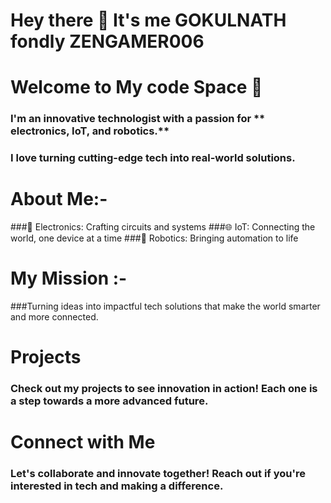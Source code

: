 # Hey there 👋 It's me **GOKULNATH fondly ZENGAMER006**
# Welcome to My code Space 🚀
### I'm an innovative technologist with a passion for ** electronics, IoT, and robotics.**
### I love turning cutting-edge tech into real-world solutions.

# About Me:- 
###🔌 Electronics: Crafting circuits and systems
###🌐 IoT: Connecting the world, one device at a time
###🤖 Robotics: Bringing automation to life

# My Mission :- 
###Turning ideas into impactful tech solutions that make the world smarter and more connected.

# Projects
### Check out my projects to see innovation in action! Each one is a step towards a more advanced future.

# Connect with Me
### Let's collaborate and innovate together! Reach out if you're interested in tech and making a difference.


